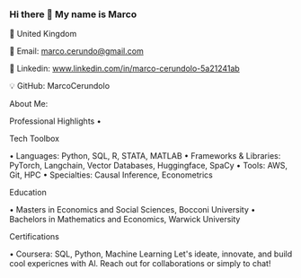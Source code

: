 ### Hi there 👋 My name is Marco

📍 United Kingdom 

📧 Email: marco.cerundo@gmail.com

🔗 Linkedin: www.linkedin.com/in/marco-cerundolo-5a21241ab

💡 GitHub: MarcoCerundolo

About Me:

Professional Highlights
• 

Tech Toolbox 

• Languages: Python, SQL, R, STATA, MATLAB
• Frameworks & Libraries: PyTorch, Langchain, Vector Databases, Huggingface, SpaCy
• Tools: AWS, Git, HPC
• Specialties: Causal Inference, Econometrics

Education

• Masters in Economics and Social Sciences, Bocconi University 
• Bachelors in Mathematics and Economics, Warwick University

Certifications

• Coursera: SQL, Python, Machine Learning
Let's ideate, innovate, and build cool expericnes with Al. Reach out for collaborations or simply to chat!

